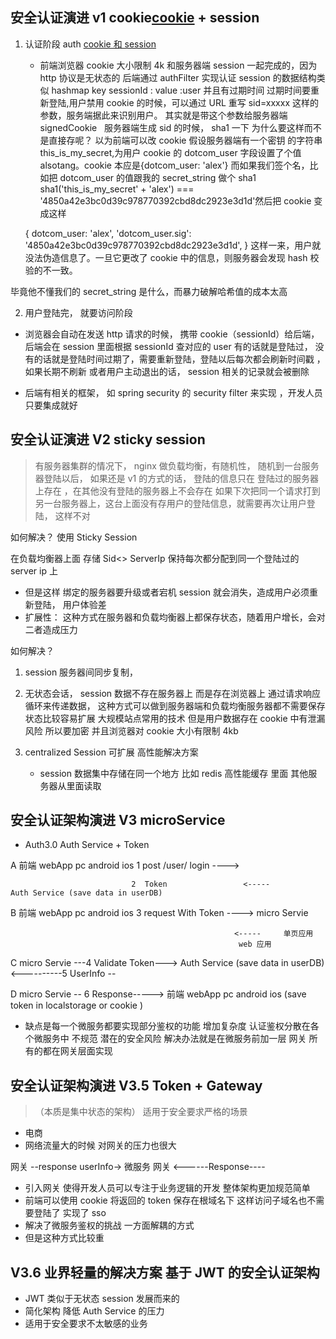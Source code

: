## 安全认证演进 v1 cookie[cookie](https://en.wikipedia.org/wiki/HTTP_cookie) + session

1. 认证阶段 auth [cookie 和 session](https://wiki.jikexueyuan.com/project/node-lessons/cookie-session.html)

   - 前端浏览器 cookie 大小限制 4k 和服务器端 session 一起完成的，因为 http 协议是无状态的 后端通过 authFilter 实现认证 session 的数据结构类似 hashmap key sessionId : value :user 并且有过期时间 过期时间要重新登陆,用户禁用 cookie 的时候，可以通过 URL 重写 sid=xxxxx 这样的参数，服务端据此来识别用户。 其实就是带这个参数给服务器端 signedCookie   服务器端生成 sid 的时候， sha1 一下 为什么要这样而不是直接存呢？ 以为前端可以改 cookie 假设服务器端有一个密钥 的字符串 this_is_my_secret,为用户 cookie 的 dotcom_user 字段设置了个值 alsotang。cookie 本应是{dotcom_user: 'alex'}
     而如果我们签个名，比如把 dotcom_user 的值跟我的 secret_string 做个 sha1
     sha1('this_is_my_secret' + 'alex') === '4850a42e3bc0d39c978770392cbd8dc2923e3d1d'然后把 cookie 变成这样

   {
   dotcom_user: 'alex',
   'dotcom_user.sig': '4850a42e3bc0d39c978770392cbd8dc2923e3d1d',
   }
   这样一来，用户就没法伪造信息了。一旦它更改了 cookie 中的信息，则服务器会发现 hash 校验的不一致。

毕竟他不懂我们的 secret_string 是什么，而暴力破解哈希值的成本太高

2. 用户登陆完， 就要访问阶段

- 浏览器会自动在发送 http 请求的时候， 携带 cookie（sessionId）给后端， 后端会在 session 里面根据 sessionId 查对应的 user 有的话就是登陆过， 没有的话就是登陆时间过期了，需要重新登陆，登陆以后每次都会刷新时间戳 ，如果长期不刷新 或者用户主动退出的话， session 相关的记录就会被删除

- 后端有相关的框架， 如 spring security 的 security filter 来实现 ，开发人员只要集成就好

## 安全认证演进 V2 sticky session

> 有服务器集群的情况下， nginx 做负载均衡，有随机性， 随机到一台服务器登陆以后， 如果还是 v1 的方式的话， 登陆的信息只在 登陆过的服务器上存在 ，在其他没有登陆的服务器上不会存在 如果下次把同一个请求打到另一台服务器上，这台上面没有存用户的登陆信息，就需要再次让用户登陆， 这样不对

如何解决？
使用 Sticky Session

在负载均衡器上面 存储 Sid<> ServerIp 保持每次都分配到同一个登陆过的 server ip 上

- 但是这样 绑定的服务器要升级或者宕机 session 就会消失，造成用户必须重新登陆， 用户体验差
- 扩展性： 这种方式在服务器和负载均衡器上都保存状态，随着用户增长，会对二者造成压力

如何解决？

1. session 服务器间同步复制，
2. 无状态会话， session 数据不存在服务器上 而是存在浏览器上 通过请求响应循环来传递数据， 这种方式可以做到服务器端和负载均衡服务器都不需要保存状态比较容易扩展 大规模站点常用的技术 但是用户数据存在 cookie 中有泄漏风险 所以要加密 并且浏览器对 cookie 大小有限制 4kb
3. centralized Session 可扩展 高性能解决方案

   - session 数据集中存储在同一个地方 比如 redis 高性能缓存 里面 其他服务器从里面读取

## 安全认证架构演进 V3 microService

- Auth3.0 Auth Service + Token

A 前端 webApp pc android ios 1 post /user/ login ---->

                               2  Token                 <-----         Auth Service (save data in userDB)

B 前端 webApp pc android ios 3 request With Token ----> micro Servie

                                                      <-----     单页应用
                                                       web 应用

C micro Servie ---4 Validate Token---> Auth Service (save data in userDB)
<----------5 UserInfo --

D micro Servie -- 6 Response-----> 前端 webApp pc android ios (save token in localstorage or cookie )

- 缺点是每一个微服务都要实现部分鉴权的功能 增加复杂度 认证鉴权分散在各个微服务中 不规范 潜在的安全风险
  解决办法就是在微服务前加一层 网关 所有的都在网关层面实现

## 安全认证架构演进 V3.5 Token + Gateway

> （本质是集中状态的架构） 适用于安全要求严格的场景

- 电商
- 网络流量大的时候 对网关的压力也很大

网关 --response userInfo-> 微服务
网关 <------Response----

- 引入网关 使得开发人员可以专注于业务逻辑的开发 整体架构更加规范简单
- 前端可以使用 cookie 将返回的 token 保存在根域名下 这样访问子域名也不需要登陆了 实现了 sso
- 解决了微服务鉴权的挑战 一方面解耦的方式
- 但是这种方式比较重

## V3.6 业界轻量的解决方案 基于 JWT 的安全认证架构

- JWT 类似于无状态 session 发展而来的
- 简化架构 降低 Auth Service 的压力
- 适用于安全要求不太敏感的业务

